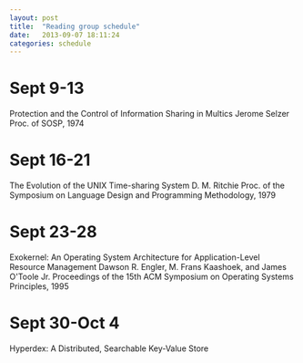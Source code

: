 ```yaml
---
layout: post
title:  "Reading group schedule"
date:   2013-09-07 18:11:24
categories: schedule
---
```


# Sept 9-13
Protection and the Control of Information Sharing in Multics
Jerome Selzer
Proc. of SOSP, 1974

# Sept 16-21
The Evolution of the UNIX Time-sharing System
D. M. Ritchie
Proc. of the Symposium on Language Design and Programming Methodology, 1979

# Sept 23-28
Exokernel: An Operating System Architecture for Application-Level Resource Management
Dawson R. Engler, M. Frans Kaashoek, and James O'Toole Jr. Proceedings of the 15th ACM
Symposium on Operating Systems Principles, 1995

# Sept 30-Oct 4
Hyperdex: A Distributed, Searchable Key-Value Store
